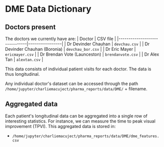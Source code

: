 # DME Data Dictionary

## Doctors present
The doctors we currently have are:
| Doctor                        | CSV file        |
|-------------------------------|-----------------|
| Dr Devinder Chauhan           | `devchau.csv`     |
| Dr Devinder Chauhan (Boronia) | `devchau_bor.csv` |
| Dr Eric Mayer                 | `ericmayer.csv`   |
| Dr Brendan Vote (Launceston)  | `brendanvote.csv` |
| Dr Alex Tan                   | `alextan.csv`     |

This data consists of individual patient visits for each doctor. The data is thus longitudinal.

Any individual doctor's dataset can be accessed through the path `/home/jupyter/charliemacuject/pharma_reports/data/DME/` + filename.

## Aggregated data
Each patient's longitudinal data can be aggregated into a single row of interesting statistics. 
For instance, we can measure the time to peak visual improvement (TPVI). This aggregated data is stored in:
* `/home/jupyter/charliemacuject/pharma_reports/data/DME/dme_features.csv`

